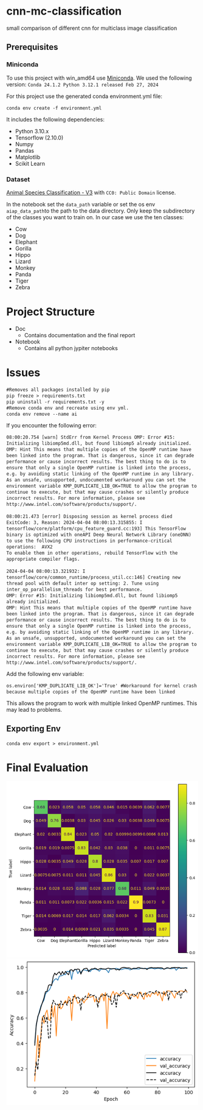 # cnn-mc-classification
small comparison of different cnn for multiclass image classification

## Prerequisites

### Miniconda

To use this project with win_amd64 use [Miniconda](https://docs.anaconda.com/free/miniconda/).
We used the following version: `Conda 24.1.2 Python 3.12.1 released Feb 27, 2024`

For this project use the generated conda environment.yml file:
```
conda env create -f environment.yml
```
It includes the following dependencies:
- Python 3.10.x
- Tensorflow (2.10.0)
- Numpy
- Pandas
- Matplotlib
- Scikit Learn


### Dataset
[Animal Species Classification - V3](https://www.kaggle.com/datasets/utkarshsaxenadn/animal-image-classification-dataset) with `CC0: Public Domain` license. 

In the notebook set the `data_path` variable or set the os env `aiap_data_path`to the path to the data directory.
Only keep the subdirectory of the classes you want to train on.
In our case we use the ten classes:
- Cow
- Dog
- Elephant
- Gorilla
- Hippo
- Lizard
- Monkey
- Panda
- Tiger
- Zebra

# Project Structure
- Doc
    - Contains documentation and the final report
- Notebook 
    - Contains all python jypiter notebooks

# Issues

```
#Removes all packages installed by pip
pip freeze > requirements.txt
pip uninstall -r requirements.txt -y
#Remove conda env and recreate using env yml.
conda env remove --name ai
```

If you encounter the following error:
```
08:00:20.754 [warn] StdErr from Kernel Process OMP: Error #15: Initializing libiomp5md.dll, but found libiomp5 already initialized.
OMP: Hint This means that multiple copies of the OpenMP runtime have been linked into the program. That is dangerous, since it can degrade performance or cause incorrect results. The best thing to do is to ensure that only a single OpenMP runtime is linked into the process, e.g. by avoiding static linking of the OpenMP runtime in any library. As an unsafe, unsupported, undocumented workaround you can set the environment variable KMP_DUPLICATE_LIB_OK=TRUE to allow the program to continue to execute, but that may cause crashes or silently produce incorrect results. For more information, please see http://www.intel.com/software/products/support/.

08:00:21.473 [error] Disposing session as kernel process died ExitCode: 3, Reason: 2024-04-04 08:00:13.315855: I tensorflow/core/platform/cpu_feature_guard.cc:193] This TensorFlow binary is optimized with oneAPI Deep Neural Network Library (oneDNN) to use the following CPU instructions in performance-critical operations:  AVX2
To enable them in other operations, rebuild TensorFlow with the appropriate compiler flags.

2024-04-04 08:00:13.321932: I tensorflow/core/common_runtime/process_util.cc:146] Creating new thread pool with default inter op setting: 2. Tune using inter_op_parallelism_threads for best performance.
OMP: Error #15: Initializing libiomp5md.dll, but found libiomp5 already initialized.
OMP: Hint This means that multiple copies of the OpenMP runtime have been linked into the program. That is dangerous, since it can degrade performance or cause incorrect results. The best thing to do is to ensure that only a single OpenMP runtime is linked into the process, e.g. by avoiding static linking of the OpenMP runtime in any library. As an unsafe, unsupported, undocumented workaround you can set the environment variable KMP_DUPLICATE_LIB_OK=TRUE to allow the program to continue to execute, but that may cause crashes or silently produce incorrect results. For more information, please see http://www.intel.com/software/products/support/.
```
Add the following env variable:
```
os.environ['KMP_DUPLICATE_LIB_OK']='True' #Workaround for kernel crash because multiple copies of the OpenMP runtime have been linked
```
This allows the program to work with multiple linked OpenMP runtimes. This may lead to problems.

## Exporting Env
```
conda env export > environment.yml
```
# Final Evaluation
![True - Confusion Matrix - Model 3](true_confusion_matrix_model3.jpeg)
![Accuracy - Model 3](acc_model3.jpeg)
